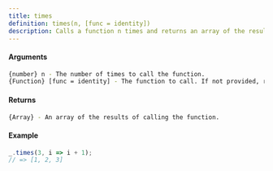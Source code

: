 ```yaml
---
title: times
definition: times(n, [func = identity])
description: Calls a function n times and returns an array of the results.
---
```



#### Arguments


```bash
{number} n - The number of times to call the function.
{Function} [func = identity] - The function to call. If not provided, returns an array of indices.
```


#### Returns


```bash
{Array} - An array of the results of calling the function.
```


#### Example


```ts
_.times(3, i => i + 1);
// => [1, 2, 3]
```